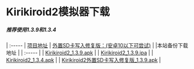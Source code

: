# Kirikiroid2模拟器下载
##### 推荐使用1.3.9和1.3.4
|  :----- |
[项目地址](https://github.com/zeas2/Kirikiroid2/releases)  |
[外置SD卡写入修复版：(安卓10以下可尝试)](https://github.com/zeas2/Kirikiroid2/releases)  |
|本站备份下载地址  |
|  :----- |
|  [Kirikiroid2_1.3.9.apk](https://emu.fw05.workers.dev/https://github.com/butter255/emu/releases/download/krkr2/Kirikiroid2_1.3.9.apk)  |
|  [Kirikiroid2_1.3.9.ipa](https://emu.fw05.workers.dev/https://github.com/butter255/emu/releases/download/krkr2/Kirikiroid2_1.3.9.ipa)  |
|  [Kirikiroid2_1.3.4.apk](https://emu.fw05.workers.dev/https://github.com/butter255/emu/releases/download/krkr2/Kirikiroid2_1.3.4.apk)  |
|  [Kirikiroid2外置SD卡写入修复版_1.3.9.apk](https://emu.fw05.workers.dev/https://github.com/butter255/emu/releases/download/krkr2/Kirikiroid2_yuri_1.3.9.apk)  |
